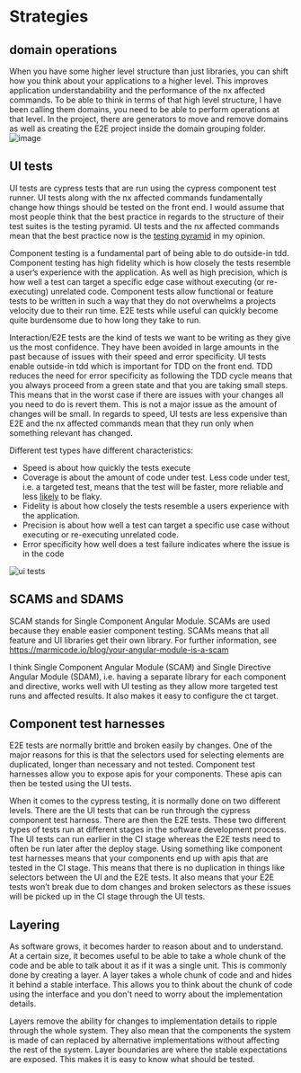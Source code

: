 # Strategies

## domain operations 

When you have some higher level structure than just libraries, you can shift how you think about your applications to a higher level. This improves application understandability and the performance of the nx affected commands. To be able to think in terms of that high level structure, I have been calling them domains, you need to be able to perform operations at that level. In the project, there are generators to move and remove domains as well as creating the E2E project inside the domain grouping folder.
![image](https://user-images.githubusercontent.com/13536934/129826541-96582763-9a57-4011-ae05-bf20239b1f9f.png)

## UI tests

UI tests are cypress tests that are run using the cypress component test runner. UI tests along with the nx affected commands fundamentally change how things should be tested on the front end. I would assume that most people think that the best practice in regards to the structure of their test suites is the testing pyramid.  UI tests and the nx affected commands mean that the best practice now is the [testing pyramid](https://www.codecademy.com/articles/tdd-testing-pyramid) in my opinion. 

Component testing is a fundamental part of being able to do outside-in tdd. Component testing has high fidelity which is how closely the tests resemble a user’s experience with the application. As well as high precision, which is how well a test can target a specific edge case without executing (or re-executing) unrelated code. Component tests allow functional or feature tests to be written in such a way that they do not overwhelms a projects velocity due to their run time. E2E tests while useful can quickly become quite burdensome due to how long they take to run.

Interaction/E2E tests are the kind of tests we want to be writing as they give us the most confidence. They have been avoided in large amounts in the past because of issues with their speed and error specificity. UI tests enable outside-in tdd which is important for TDD on the front end. TDD reduces the need for error specificity as following the TDD cycle means that you always proceed from a green state and that you are taking small steps. This means that in the worst case if there are issues with your changes all you need to do is revert them. This is not a major issue as the amount of changes will be small. In regards to speed, UI tests are less expensive than E2E and the nx affected commands mean that they run only when something relevant has changed. 

Different test types have different characteristics:
 - Speed is about how quickly the tests execute
 - Coverage is about the amount of code under test. Less code under test, i.e. a targeted test, means that the test will be faster, more reliable and less [likely](https://testing.googleblog.com/2017/04/where-do-our-flaky-tests-come-from.html) to be flaky. 
 - Fidelity is about how closely the tests resemble a users experience with the application. 
 - Precision is about how well a test can target a specific use case without executing or re-executing unrelated code. 
 - Error specificity how well does a test failure indicates where the issue is in the code

![ui tests](https://user-images.githubusercontent.com/13536934/129831348-91bcc871-800e-49c5-8e3a-66ef16274953.PNG)

## SCAMS and SDAMS 

 SCAM stands for Single Component Angular Module. SCAMs are used because they enable easier component testing. SCAMs means that all feature and UI libraries get their own library. For further information, see https://marmicode.io/blog/your-angular-module-is-a-scam

I think Single Component Angular Module (SCAM) and Single Directive Angular Module (SDAM), i.e. having a separate library for each component and directive, works well with UI testing as they allow more targeted test runs and affected results. It also makes it easy to configure the ct target.
 
## Component test harnesses

E2E tests are normally brittle and broken easily by changes. One of the major reasons for this is that the selectors used for selecting elements are duplicated, longer than necessary and not tested. Component test harnesses allow you to expose apis for your components. These apis can then be tested using the UI tests.

When it comes to the cypress testing, it is normally done on two different levels. There are the UI tests that can be run through the cypress component test harness. There are then the E2E tests. These two different types of tests run at different stages in the software development process. The UI tests can run earlier in the CI stage whereas the E2E tests need to often be run later after the deploy stage. Using something like component test harnesses means that your components end up with apis that are tested in the CI stage. This means that there is no duplication in things like selectors between the UI and the E2E tests. It also means that your E2E tests won’t break due to dom changes and broken selectors as these issues will be picked up in the CI stage through the UI tests.

## Layering

As software grows, it becomes harder to reason about and to understand. At a certain size, it becomes useful to be able to take a whole chunk of the code and be able to talk about it as if it was a single unit. This is commonly done by creating a layer. A layer takes a whole chunk of code and and hides it behind a stable interface. This allows you to think about the chunk of code using the interface and you don't need to worry about the implementation details.

Layers remove the ability for changes to implementation details to ripple through the whole system. They also mean that the components the system is made of can replaced by alternative implementations without affecting the rest of the system. Layer boundaries are where the stable expectations are exposed. This makes it is easy to know what should be tested.